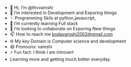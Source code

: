 - 👋 Hi, I’m @thvvamshi
- 👀 I’m interested in Development and Exporing things
- ✨ Programming Skils at python,javascript,
- 🌱 I’m currently learning Full stack 
- 💞️ I’m looking to collaborate on Exporing New things
- 📫 How to reach me bodavamshi2002@gmail.com
- 🌐 My key Domain is Computer science and development
- 😄 Pronouns: vamshi
- ⚡ Fun fact: I think I am Introvert
-   Learning more and getting much better everyday


<!---
thvvamshi/thvvamshi is a ✨ special ✨ repository because its `README.md` (this file) appears on your GitHub profile.
You can click the Preview link to take a look at your changes.
--->
